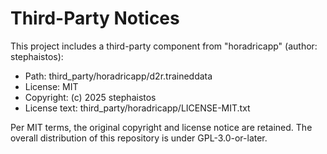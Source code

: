 # Third-Party Notices

This project includes a third-party component from "horadricapp" (author: stephaistos):

- Path: third_party/horadricapp/d2r.traineddata
- License: MIT
- Copyright: (c) 2025 stephaistos
- License text: third_party/horadricapp/LICENSE-MIT.txt

Per MIT terms, the original copyright and license notice are retained.
The overall distribution of this repository is under GPL-3.0-or-later.
